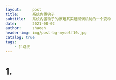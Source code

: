 ```yaml
---
layout:     post
title:      系统内置钩子
subtitle:   系统内置钩子的原理其实是回调机制的一个变种
date:       2021-08-02
author:     zhaoeh
header-img: img/post-bg-myself10.jpg
catalog: true
tags:
    - 拦路虎
---
```


# 1. 